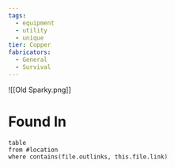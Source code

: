 ```yaml
---
tags:
  - equipment
  - utility
  - unique
tier: Copper
fabricators:
  - General
  - Survival
---
```

![[Old Sparky.png]]
# Found In
```dataview
table
from #location 
where contains(file.outlinks, this.file.link)
```
